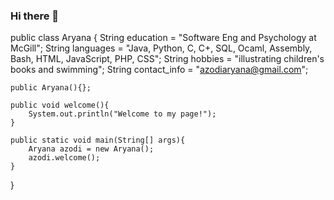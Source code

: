 ### Hi there 👋

public class Aryana {
    String education = "Software Eng and Psychology at McGill";
    String languages = "Java, Python, C, C+, SQL, Ocaml, Assembly, Bash, HTML, JavaScript, PHP, CSS";
    String hobbies = "illustrating children's books and swimming";
    String contact_info = "azodiaryana@gmail.com";

    public Aryana(){};

    public void welcome(){
        System.out.println("Welcome to my page!");
    }

    public static void main(String[] args){
        Aryana azodi = new Aryana();
        azodi.welcome();
    }
}
<!--
**aryana4/aryana4** is a ✨ _special_ ✨ repository because its `README.md` (this file) appears on your GitHub profile.

Here are some ideas to get you started:

- 🔭 I’m currently working on ...
- 🌱 I’m currently learning ...
- 👯 I’m looking to collaborate on ...
- 🤔 I’m looking for help with ...
- 💬 Ask me about ...
- 📫 How to reach me: ...
- 😄 Pronouns: ...
- ⚡ Fun fact: ...
-->
